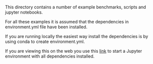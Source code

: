 This directory contains a number of example benchmarks, scripts and jupyter notebooks. 

For all these examples it is assumed that the dependencies in environment.yml file have been installed. 

If you are running locally the easiest way install the dependencies is by using conda to create environment.yml.

If you are viewing this on the web you use this [link](https://mybinder.org/v2/gh/VowpalWabbit/Coba/HEAD?filepath=examples) to start a Jupyter environment with all dependencies installed.